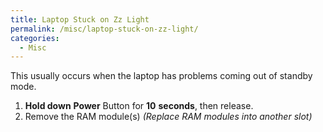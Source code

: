 ```yaml
---
title: Laptop Stuck on Zz Light
permalink: /misc/laptop-stuck-on-zz-light/
categories:
  - Misc
---
```

This usually occurs when the laptop has problems coming out of standby mode.

  1. **Hold down** **Power** Button for **10** **seconds**, then release.
  2. Remove the RAM module(s) _(Replace RAM modules into another slot)_
